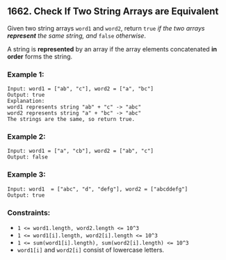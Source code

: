 ## 1662. Check If Two String Arrays are Equivalent

Given two string arrays ```word1``` and ```word2```, return ```true``` *if the two arrays **represent** the same string, and* ```false``` *otherwise*.

A string is **represented** by an array if the array elements concatenated **in order** forms the string.

### Example 1:
```
Input: word1 = ["ab", "c"], word2 = ["a", "bc"]
Output: true
Explanation:
word1 represents string "ab" + "c" -> "abc"
word2 represents string "a" + "bc" -> "abc"
The strings are the same, so return true.
```
### Example 2:
```
Input: word1 = ["a", "cb"], word2 = ["ab", "c"]
Output: false
```
### Example 3:
```
Input: word1  = ["abc", "d", "defg"], word2 = ["abcddefg"]
Output: true
```

### Constraints:

* ```1 <= word1.length, word2.length <= 10^3```
* ```1 <= word1[i].length, word2[i].length <= 10^3```
* ```1 <= sum(word1[i].length), sum(word2[i].length) <= 10^3```
* ```word1[i]``` and ```word2[i]``` consist of lowercase letters.